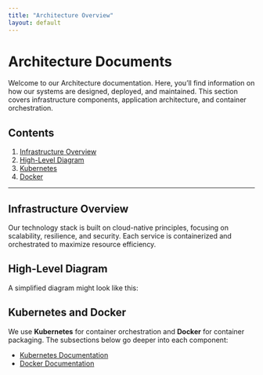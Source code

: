 ```yaml
---
title: "Architecture Overview"
layout: default
---
```


# Architecture Documents

Welcome to our Architecture documentation. Here, you’ll find information on how our systems are designed, deployed, and maintained. This section covers infrastructure components, application architecture, and container orchestration.

## Contents
1. [Infrastructure Overview](#infrastructure-overview)
2. [High-Level Diagram](#high-level-diagram)
3. [Kubernetes](./kubernetes.md)
4. [Docker](./docker.md)

---

## Infrastructure Overview

Our technology stack is built on cloud-native principles, focusing on scalability, resilience, and security. Each service is containerized and orchestrated to maximize resource efficiency.

## High-Level Diagram

A simplified diagram might look like this:


## Kubernetes and Docker

We use **Kubernetes** for container orchestration and **Docker** for container packaging. The subsections below go deeper into each component:

- [Kubernetes Documentation](./kubernetes.md)  
- [Docker Documentation](./docker.md)

